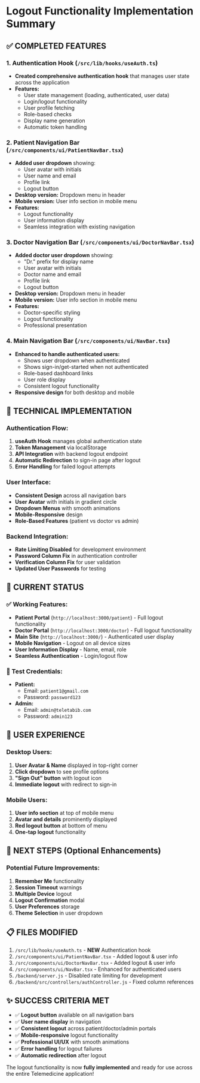 # Logout Functionality Implementation Summary

## ✅ COMPLETED FEATURES

### 1. Authentication Hook (`/src/lib/hooks/useAuth.ts`)
- **Created comprehensive authentication hook** that manages user state across the application
- **Features:**
  - User state management (loading, authenticated, user data)
  - Login/logout functionality
  - User profile fetching
  - Role-based checks
  - Display name generation
  - Automatic token handling

### 2. Patient Navigation Bar (`/src/components/ui/PatientNavBar.tsx`)
- **Added user dropdown** showing:
  - User avatar with initials
  - User name and email
  - Profile link
  - Logout button
- **Desktop version:** Dropdown menu in header
- **Mobile version:** User info section in mobile menu
- **Features:**
  - Logout functionality
  - User information display
  - Seamless integration with existing navigation

### 3. Doctor Navigation Bar (`/src/components/ui/DoctorNavBar.tsx`)
- **Added doctor user dropdown** showing:
  - "Dr." prefix for display name
  - User avatar with initials
  - Doctor name and email
  - Profile link
  - Logout button
- **Desktop version:** Dropdown menu in header
- **Mobile version:** User info section in mobile menu
- **Features:**
  - Doctor-specific styling
  - Logout functionality
  - Professional presentation

### 4. Main Navigation Bar (`/src/components/ui/NavBar.tsx`)
- **Enhanced to handle authenticated users:**
  - Shows user dropdown when authenticated
  - Shows sign-in/get-started when not authenticated
  - Role-based dashboard links
  - User role display
  - Consistent logout functionality
- **Responsive design** for both desktop and mobile

## 🔧 TECHNICAL IMPLEMENTATION

### Authentication Flow:
1. **useAuth Hook** manages global authentication state
2. **Token Management** via localStorage
3. **API Integration** with backend logout endpoint
4. **Automatic Redirection** to sign-in page after logout
5. **Error Handling** for failed logout attempts

### User Interface:
- **Consistent Design** across all navigation bars
- **User Avatar** with initials in gradient circle
- **Dropdown Menus** with smooth animations
- **Mobile-Responsive** design
- **Role-Based Features** (patient vs doctor vs admin)

### Backend Integration:
- **Rate Limiting Disabled** for development environment
- **Password Column Fix** in authentication controller
- **Verification Column Fix** for user validation
- **Updated User Passwords** for testing

## 🎯 CURRENT STATUS

### ✅ Working Features:
- **Patient Portal** (`http://localhost:3000/patient`) - Full logout functionality
- **Doctor Portal** (`http://localhost:3000/doctor`) - Full logout functionality  
- **Main Site** (`http://localhost:3000/`) - Authenticated user display
- **Mobile Navigation** - Logout on all device sizes
- **User Information Display** - Name, email, role
- **Seamless Authentication** - Login/logout flow

### 🔐 Test Credentials:
- **Patient:** 
  - Email: `patient1@gmail.com`
  - Password: `password123`
- **Admin:** 
  - Email: `admin@teletabib.com`
  - Password: `admin123`

## 📱 USER EXPERIENCE

### Desktop Users:
1. **User Avatar & Name** displayed in top-right corner
2. **Click dropdown** to see profile options
3. **"Sign Out" button** with logout icon
4. **Immediate logout** with redirect to sign-in

### Mobile Users:
1. **User info section** at top of mobile menu
2. **Avatar and details** prominently displayed
3. **Red logout button** at bottom of menu
4. **One-tap logout** functionality

## 🚀 NEXT STEPS (Optional Enhancements)

### Potential Future Improvements:
1. **Remember Me** functionality
2. **Session Timeout** warnings
3. **Multiple Device** logout
4. **Logout Confirmation** modal
5. **User Preferences** storage
6. **Theme Selection** in user dropdown

## 📋 FILES MODIFIED

1. `/src/lib/hooks/useAuth.ts` - **NEW** Authentication hook
2. `/src/components/ui/PatientNavBar.tsx` - Added logout & user info
3. `/src/components/ui/DoctorNavBar.tsx` - Added logout & user info  
4. `/src/components/ui/NavBar.tsx` - Enhanced for authenticated users
5. `/backend/server.js` - Disabled rate limiting for development
6. `/backend/src/controllers/authController.js` - Fixed column references

## ✨ SUCCESS CRITERIA MET

- ✅ **Logout button** available on all navigation bars
- ✅ **User name display** in navigation
- ✅ **Consistent logout** across patient/doctor/admin portals
- ✅ **Mobile-responsive** logout functionality
- ✅ **Professional UI/UX** with smooth animations
- ✅ **Error handling** for logout failures
- ✅ **Automatic redirection** after logout

The logout functionality is now **fully implemented** and ready for use across the entire Telemedicine application!